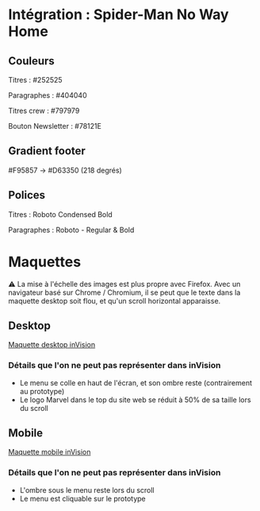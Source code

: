 # Intégration : Spider-Man No Way Home

## Couleurs
Titres : #252525

Paragraphes : #404040

Titres crew : #797979

Bouton Newsletter : #78121E

## Gradient footer
#F95857 -> #D63350 (218 degrés)

## Polices
Titres : Roboto Condensed Bold

Paragraphes : Roboto - Regular & Bold

# Maquettes
:warning: La mise à l'échelle des images est plus propre avec Firefox. Avec un navigateur basé sur Chrome / Chromium, il se peut que le texte dans la maquette desktop soit flou, et qu'un scroll horizontal apparaisse.


## Desktop
[Maquette desktop inVision](https://invis.io/PU11PNPNYSGE)

### Détails que l'on ne peut pas représenter dans inVision
- Le menu se colle en haut de l'écran, et son ombre reste (contrairement au prototype)
- Le logo Marvel dans le top du site web se réduit à 50% de sa taille lors du scroll

## Mobile
[Maquette mobile inVision](https://invis.io/AW11PV7LKM65#/458413988_iPhone_8)

### Détails que l'on ne peut pas représenter dans inVision
- L'ombre sous le menu reste lors du scroll
- Le menu est cliquable sur le prototype
